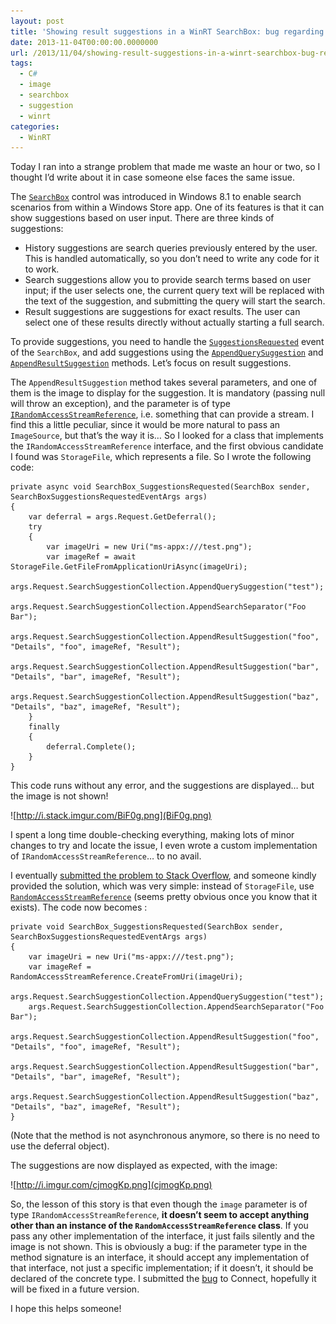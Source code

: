 ```yaml
---
layout: post
title: 'Showing result suggestions in a WinRT SearchBox: bug regarding the image'
date: 2013-11-04T00:00:00.0000000
url: /2013/11/04/showing-result-suggestions-in-a-winrt-searchbox-bug-regarding-the-image/
tags:
  - C#
  - image
  - searchbox
  - suggestion
  - winrt
categories:
  - WinRT
---
```



Today I ran into a strange problem that made me waste an hour or two, so I thought I’d write about it in case someone else faces the same issue.

The [`SearchBox`](http://msdn.microsoft.com/library/windows/apps/dn252771) control was introduced in Windows 8.1 to enable search scenarios from within a Windows Store app. One of its features is that it can show suggestions based on user input. There are three kinds of suggestions:

- History suggestions are search queries previously entered by the user. This is handled automatically, so you don’t need to write any code for it to work.
- Search suggestions allow you to provide search terms based on user input; if the user selects one, the current query text will be replaced with the text of the suggestion, and submitting the query will start the search.
- Result suggestions are suggestions for exact results. The user can select one of these results directly without actually starting a full search.


To provide suggestions, you need to handle the [`SuggestionsRequested`](http://msdn.microsoft.com/en-us/library/windows/apps/windows.ui.xaml.controls.searchbox.suggestionsrequested) event of the `SearchBox`, and add suggestions using the [`AppendQuerySuggestion`](http://msdn.microsoft.com/en-us/library/windows/apps/windows.applicationmodel.search.searchsuggestioncollection.appendquerysuggestion) and [`AppendResultSuggestion`](http://msdn.microsoft.com/en-us/library/windows/apps/hh700542) methods. Let’s focus on result suggestions.

The `AppendResultSuggestion` method takes several parameters, and one of them is the image to display for the suggestion. It is mandatory (passing null will throw an exception), and the parameter is of type [`IRandomAccessStreamReference`](http://msdn.microsoft.com/en-us/library/windows/apps/windows.storage.streams.irandomaccessstreamreference), i.e. something that can provide a stream. I find this a little peculiar, since it would be more natural to pass an `ImageSource`, but that’s the way it is… So I looked for a class that implements the `IRandomAccessStreamReference` interface, and the first obvious candidate I found was `StorageFile`, which represents a file. So I wrote the following code:

```
private async void SearchBox_SuggestionsRequested(SearchBox sender, SearchBoxSuggestionsRequestedEventArgs args)
{
    var deferral = args.Request.GetDeferral();
    try
    {
        var imageUri = new Uri("ms-appx:///test.png");
        var imageRef = await StorageFile.GetFileFromApplicationUriAsync(imageUri);
        args.Request.SearchSuggestionCollection.AppendQuerySuggestion("test");
        args.Request.SearchSuggestionCollection.AppendSearchSeparator("Foo Bar");
        args.Request.SearchSuggestionCollection.AppendResultSuggestion("foo", "Details", "foo", imageRef, "Result");
        args.Request.SearchSuggestionCollection.AppendResultSuggestion("bar", "Details", "bar", imageRef, "Result");
        args.Request.SearchSuggestionCollection.AppendResultSuggestion("baz", "Details", "baz", imageRef, "Result");
    }
    finally
    {
        deferral.Complete();
    }
}
```

This code runs without any error, and the suggestions are displayed… but the image is not shown!

![http://i.stack.imgur.com/BiF0g.png](BiF0g.png)

I spent a long time double-checking everything, making lots of minor changes to try and locate the issue, I even wrote a custom implementation of `IRandomAccessStreamReference`… to no avail.

I eventually [submitted the problem to Stack Overflow](http://stackoverflow.com/questions/19769689/image-not-shown-for-result-suggestions-in-searchbox), and someone kindly provided the solution, which was very simple: instead of `StorageFile`, use [`RandomAccessStreamReference`](http://msdn.microsoft.com/en-us/library/windows/apps/windows.storage.streams.randomaccessstreamreference) (seems pretty obvious once you know that it exists). The code now becomes :

```
private void SearchBox_SuggestionsRequested(SearchBox sender, SearchBoxSuggestionsRequestedEventArgs args)
{
    var imageUri = new Uri("ms-appx:///test.png");
    var imageRef = RandomAccessStreamReference.CreateFromUri(imageUri);
    args.Request.SearchSuggestionCollection.AppendQuerySuggestion("test");
    args.Request.SearchSuggestionCollection.AppendSearchSeparator("Foo Bar");
    args.Request.SearchSuggestionCollection.AppendResultSuggestion("foo", "Details", "foo", imageRef, "Result");
    args.Request.SearchSuggestionCollection.AppendResultSuggestion("bar", "Details", "bar", imageRef, "Result");
    args.Request.SearchSuggestionCollection.AppendResultSuggestion("baz", "Details", "baz", imageRef, "Result");
}
```

(Note that the method is not asynchronous anymore, so there is no need to use the deferral object).

The suggestions are now displayed as expected, with the image:

![http://i.imgur.com/cjmogKp.png](cjmogKp.png)

So, the lesson of this story is that even though the `image` parameter is of type `IRandomAccessStreamReference`, **it doesn’t seem to accept anything other than an instance of the `RandomAccessStreamReference` class**. If you pass any other implementation of the interface, it just fails silently and the image is not shown. This is obviously a bug: if the parameter type in the method signature is an interface, it should accept any implementation of that interface, not just a specific implementation; if it doesn’t, it should be declared of the concrete type. I submitted the [bug](https://connect.microsoft.com/VisualStudio/feedback/details/807704/searchbox-windows-8-1-doesnt-show-the-image-if-it-is-not-an-instance-of-randomaccessstreamreference) to Connect, hopefully it will be fixed in a future version.

I hope this helps someone!

